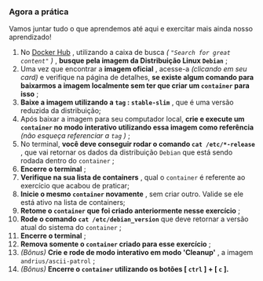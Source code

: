 ### Agora a prática

Vamos juntar tudo o que aprendemos até aqui e exercitar mais ainda nosso aprendizado!

1.  No [Docker Hub](https://hub.docker.com/search?q=&type=image) , utilizando a caixa de busca _( `"Search for great content"` )_ , **busque pela imagem da Distribuição Linux `Debian`** ;
2.  Uma vez que encontrar a **imagem oficial** , acesse-a _(clicando em seu card)_ e verifique na página de detalhes, **se existe algum comando para baixarmos a imagem localmente sem ter que criar um `container` para isso** ;
3.  **Baixe a imagem utilizando a `tag` : `stable-slim`** , que é uma versão reduzida da distribuição;
4.  Após baixar a imagem para seu computador local, **crie e execute um `container` no modo interativo utilizando essa imagem como referência** _(não esqueça referenciar a `tag` )_ ;
5.  No terminal, **você deve conseguir rodar o comando `cat /etc/*-release`** , que vai retornar os dados da distribuição `Debian` que está sendo rodada dentro do `container` ;
6.  **Encerre o terminal** ;
7.  **Verifique na sua lista de containers** , qual o `container` é referente ao exercício que acabou de praticar;
8.  **Inicie o mesmo `container` novamente** , sem criar outro. Valide se ele está ativo na lista de containers;
9.  **Retome o `container` que foi criado anteriormente nesse exercício** ;
10. **Rode o comando `cat /etc/debian_version`** que deve retornar a versão atual do sistema do `container` ;
11. **Encerre o terminal** ;
12. **Remova somente o `container` criado para esse exercício** ;
13. _(Bônus)_ **Crie e rode de modo interativo em modo 'Cleanup'** , a imagem `andrius/ascii-patrol` ;
14. _(Bônus)_ **Encerre o `container` utilizando os botões [ `ctrl` ] + [ `c` ].**
